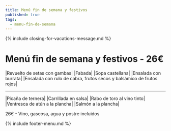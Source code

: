```yaml
---
title: Menú fin de semana y festivos
published: true
tags:
  - menu-fin-de-semana
---
```


{% include closing-for-vacations-message.md %}

# Menú fin de semana y festivos - 26€

|Revuelto de setas con gambas|
|Fabada|
|Sopa castellana|
|Ensalada con burrata|
|Ensalada con rulo de cabra, frutos secos y balsámico de frutos rojos|


------

|Picaña de ternera|
|Carrillada en salsa|
|Rabo de toro al vino tinto|
|Ventresca de atún a la plancha|
|Salmón a la plancha|

<!-- |Cordero asado|eligiendo este segundo plato se añade 10€ al menú, en total 34€| -->

26€ - Vino, gaseosa, agua y postre incluidos

{% include footer-menu.md %}
